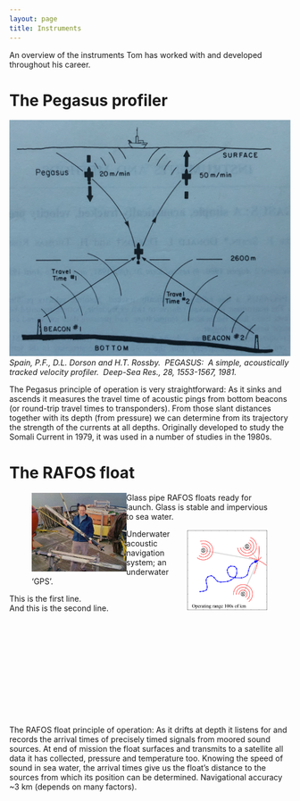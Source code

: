 ```yaml
---
layout: page
title: Instruments
---
```


An overview of the instruments Tom has worked with and developed throughout his career.

# The Pegasus profiler
![Pegasus Profiler](/assets/PegasusProfiler.png)
*Spain, P.F., D.L. Dorson and H.T. Rossby.  PEGASUS:  A simple, acoustically tracked velocity profiler.  Deep-Sea Res., 28, 1553-1567, 1981.*

The Pegasus principle of operation is very straightforward: As it sinks and ascends it measures the travel time of acoustic pings from bottom beacons (or round-trip travel times to transponders). From those slant distances together with its depth (from pressure) we can determine from its trajectory the strength of the currents at all depths. Originally developed to study the Somali Current in 1979, it was used in a number of studies in the 1980s.

# The RAFOS float
<figure>
    <img src="/assets/RAFOSglass.png"
         style="width: 40%; height: 40%"
         align="left"
         alt="Albuquerque, New Mexico">
    <figcaption>Glass pipe RAFOS floats ready for launch. Glass is stable and impervious to sea water.</figcaption>
</figure>

<figure>
    <img src="/assets/RAFOSgps.png" 
         style="width: 35%; height: 35%"
         align="right"
         alt="Albuquerque, New Mexico">
    <figcaption>Underwater acoustic navigation system; an underwater ‘GPS’.</figcaption>
</figure>

<p>This is the first line.<br>
And this is the second line.</p>

<p><br><br><br><br><br><br><br><br><br><br><br>The RAFOS float principle of operation: As it drifts at depth it listens for and records the arrival times of precisely timed signals from moored sound sources. At end of mission the float surfaces and transmits to a satellite all data it has collected, pressure and temperature too. Knowing the speed of sound in sea water, the arrival times give us the float’s distance to the sources from which its position can be determined. Navigational accuracy ~3 km (depends on many factors).</p>



